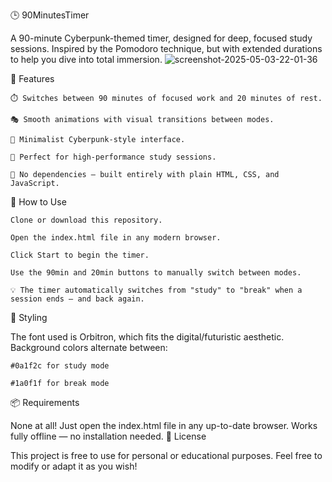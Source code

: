 🕒 90MinutesTimer

A 90-minute Cyberpunk-themed timer, designed for deep, focused study sessions.
Inspired by the Pomodoro technique, but with extended durations to help you dive into total immersion.
![screenshot-2025-05-03-22-01-36](https://github.com/user-attachments/assets/9152e92d-754b-4fa8-b14a-7c2046b643b3)


🚀 Features

    ⏱️ Switches between 90 minutes of focused work and 20 minutes of rest.

    🎭 Smooth animations with visual transitions between modes.

    🎨 Minimalist Cyberpunk-style interface.

    🧠 Perfect for high-performance study sessions.

    🧩 No dependencies — built entirely with plain HTML, CSS, and JavaScript.

🧰 How to Use

    Clone or download this repository.

    Open the index.html file in any modern browser.

    Click Start to begin the timer.

    Use the 90min and 20min buttons to manually switch between modes.

    💡 The timer automatically switches from "study" to "break" when a session ends — and back again.

🎨 Styling

The font used is Orbitron, which fits the digital/futuristic aesthetic.
Background colors alternate between:

    #0a1f2c for study mode

    #1a0f1f for break mode

📦 Requirements

None at all! Just open the index.html file in any up-to-date browser.
Works fully offline — no installation needed.
📄 License

This project is free to use for personal or educational purposes.
Feel free to modify or adapt it as you wish!
